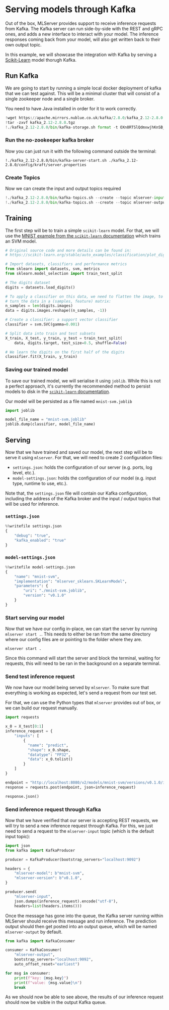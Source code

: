 # Serving models through Kafka

Out of the box, MLServer provides support to receive inference requests from Kafka.
The Kafka server can run side-by-side with the REST and gRPC ones, and adds a new interface to interact with your model.
The inference responses coming back from your model, will also get written back to their own output topic.

In this example, we will showcase the integration with Kafka by serving a [Scikit-Learn](../sklearn/README) model thorugh Kafka.

## Run Kafka

We are going to start by running a simple local docker deployment of kafka that we can test against. This will be a minimal cluster that will consist of a single zookeeper node and a single broker.

You need to have Java installed in order for it to work correctly.


```python
!wget https://apache.mirrors.nublue.co.uk/kafka/2.8.0/kafka_2.12-2.8.0.tgz
!tar -zxvf kafka_2.12-2.8.0.tgz
!./kafka_2.12-2.8.0/bin/kafka-storage.sh format -t OXn8RTSlQdmxwjhKnSB_6A -c ./kafka_2.12-2.8.0/config/kraft/server.properties
```

### Run the no-zookeeper kafka broker

Now you can just run it with the following command outside the terminal:
```
!./kafka_2.12-2.8.0/bin/kafka-server-start.sh ./kafka_2.12-2.8.0/config/kraft/server.properties
```

### Create Topics

Now we can create the input and output topics required


```python
!./kafka_2.12-2.8.0/bin/kafka-topics.sh --create --topic mlserver-input --partitions 1 --replication-factor 1 --bootstrap-server localhost:9092
!./kafka_2.12-2.8.0/bin/kafka-topics.sh --create --topic mlserver-output --partitions 1 --replication-factor 1 --bootstrap-server localhost:9092
```

## Training

The first step will be to train a simple `scikit-learn` model.
For that, we will use the [MNIST example from the `scikit-learn` documentation](https://scikit-learn.org/stable/auto_examples/classification/plot_digits_classification.html) which trains an SVM model.


```python
# Original source code and more details can be found in:
# https://scikit-learn.org/stable/auto_examples/classification/plot_digits_classification.html

# Import datasets, classifiers and performance metrics
from sklearn import datasets, svm, metrics
from sklearn.model_selection import train_test_split

# The digits dataset
digits = datasets.load_digits()

# To apply a classifier on this data, we need to flatten the image, to
# turn the data in a (samples, feature) matrix:
n_samples = len(digits.images)
data = digits.images.reshape((n_samples, -1))

# Create a classifier: a support vector classifier
classifier = svm.SVC(gamma=0.001)

# Split data into train and test subsets
X_train, X_test, y_train, y_test = train_test_split(
    data, digits.target, test_size=0.5, shuffle=False)

# We learn the digits on the first half of the digits
classifier.fit(X_train, y_train)
```

### Saving our trained model

To save our trained model, we will serialise it using `joblib`.
While this is not a perfect approach, it's currently the recommended method to persist models to disk in the [`scikit-learn` documentation](https://scikit-learn.org/stable/modules/model_persistence.html).

Our model will be persisted as a file named `mnist-svm.joblib`


```python
import joblib

model_file_name = "mnist-svm.joblib"
joblib.dump(classifier, model_file_name)
```

## Serving

Now that we have trained and saved our model, the next step will be to serve it using `mlserver`. 
For that, we will need to create 2 configuration files: 

- `settings.json`: holds the configuration of our server (e.g. ports, log level, etc.).
- `model-settings.json`: holds the configuration of our model (e.g. input type, runtime to use, etc.).

Note that, the `settings.json` file will contain our Kafka configuration, including the address of the Kafka broker and the input / output topics that will be used for inference.

### `settings.json`


```python
%%writefile settings.json
{
    "debug": "true",
    "kafka_enabled": "true"
}
```

### `model-settings.json`


```python
%%writefile model-settings.json
{
    "name": "mnist-svm",
    "implementation": "mlserver_sklearn.SKLearnModel",
    "parameters": {
        "uri": "./mnist-svm.joblib",
        "version": "v0.1.0"
    }
}
```

### Start serving our model

Now that we have our config in-place, we can start the server by running `mlserver start .`. This needs to either be ran from the same directory where our config files are or pointing to the folder where they are.

```shell
mlserver start .
```

Since this command will start the server and block the terminal, waiting for requests, this will need to be ran in the background on a separate terminal.

### Send test inference request

We now have our model being served by `mlserver`.
To make sure that everything is working as expected, let's send a request from our test set.

For that, we can use the Python types that `mlserver` provides out of box, or we can build our request manually.


```python
import requests

x_0 = X_test[0:1]
inference_request = {
    "inputs": [
        {
          "name": "predict",
          "shape": x_0.shape,
          "datatype": "FP32",
          "data": x_0.tolist()
        }
    ]
}

endpoint = "http://localhost:8080/v2/models/mnist-svm/versions/v0.1.0/infer"
response = requests.post(endpoint, json=inference_request)

response.json()
```

### Send inference request through Kafka

Now that we have verified that our server is accepting REST requests, we will try to send a new inference request through Kafka.
For this, we just need to send a request to the `mlserver-input` topic (which is the default input topic):


```python
import json
from kafka import KafkaProducer

producer = KafkaProducer(bootstrap_servers="localhost:9092")

headers = {
    "mlserver-model": b"mnist-svm",
    "mlserver-version": b"v0.1.0",
}

producer.send(
    "mlserver-input",
    json.dumps(inference_request).encode("utf-8"),
    headers=list(headers.items()))
```

Once the message has gone into the queue, the Kafka server running within MLServer should receive this message and run inference.
The prediction output should then get posted into an output queue, which will be named `mlserver-output` by default.


```python
from kafka import KafkaConsumer

consumer = KafkaConsumer(
    "mlserver-output",
    bootstrap_servers="localhost:9092",
    auto_offset_reset="earliest")

for msg in consumer:
    print(f"key: {msg.key}")
    print(f"value: {msg.value}\n")
    break
```

As we should now be able to see above, the results of our inference request should now be visible in the output Kafka queue.


```python

```
